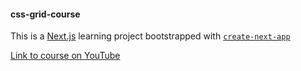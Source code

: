 #### css-grid-course
This is a [Next.js](https://nextjs.org/) learning project bootstrapped with [`create-next-app`](https://github.com/vercel/next.js/tree/canary/packages/create-next-app)  

[Link to course on YouTube](https://www.youtube.com/watch?v=T63nY70eZF0)



